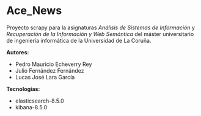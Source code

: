 # Ace_News

Proyecto scrapy para la asignaturas *Análisis de Sistemas de Información* y *Recuperación de la Información y Web Semántica* del máster universitario de ingeniería informática de la Universidad de La Coruña.

**Autores:**
- Pedro Mauricio Echeverry Rey 
- Julio Fernández Fernández 
- Lucas José Lara García 

**Tecnologías:**
- elasticsearch-8.5.0
- kibana-8.5.0

